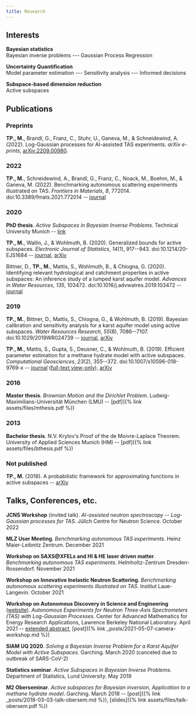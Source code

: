 ```yaml
---
title: Research
---
```

## Interests
**Bayesian statistics**  
Bayesian inverse problems --- Gaussian Process Regression

**Uncertainty Quantification**  
Model parameter estimation --- Sensitivity analysis --- Informed decisions

**Subspace-based dimension reduction**  
Active subspaces


## Publications
### Preprints
**TP., M.**, Brandl, G., Franz, C., Stuhr, U., Ganeva, M., & Schneidewind, A. (2022). Log-Gaussian processes for AI-assisted TAS experiments. _arXiv e-prints_, [arXiv:2209.00980](https://arxiv.org/abs/2209.00980).

### 2022
**TP., M.**, Schneidewind, A., Brandl, G., Franz, C., Noack, M., Boehm, M., & Ganeva, M. (2022). Benchmarking autonomous scattering experiments illustrated on TAS. _Frontiers in Materials_, _8_, 772014. doi:10.3389/fmats.2021.772014 -- [journal](https://www.frontiersin.org/articles/10.3389/fmats.2021.772014)

### 2020
**PhD thesis**. *Active Subspaces in Bayesian Inverse Problems*. Technical University Munich -- [link](https://mediatum.ub.tum.de/?id=1546065)

**TP., M.**, Wallin, J., & Wohlmuth, B. (2020). Generalized bounds for active subspaces. _Electronic Journal of Statistics_, _14_(1), 917--943. doi:10.1214/20-EJS1684 -- [journal](https://doi.org/10.1214/20-EJS1684), [arXiv](https://arxiv.org/abs/1910.01399)

Bittner, D., **TP., M.**, Mattis, S., Wohlmuth, B., & Chiogna, G. (2020).
Identifying relevant hydrological and catchment properties in active subspaces: An inference study of a lumped karst aquifer model. _Advances in Water Resources_, _135_, 103472. doi:10.1016/j.advwatres.2019.103472 -- [journal](https://doi.org/10.1016/j.advwatres.2019.103472)

### 2019
**TP., M.**, Bittner, D., Mattis, S., Chiogna, G., & Wohlmuth, B. (2019).
Bayesian calibration and sensitivity analysis for a karst aquifer model using active subspaces. _Water Resources Research_, _55_(8), 7086--7107. doi:10.1029/2019WR024739 -- [journal](https://doi.org/10.1029/2019WR024739), [arXiv](https://arxiv.org/abs/1901.03283)

**TP., M.**, Mattis, S., Gupta, S., Deusner, C., & Wohlmuth, B. (2019).
Efficient parameter estimation for a methane hydrate model with active subspaces.
_Computational Geosciences_, _23_(2), 355--372. doi:10.1007/s10596-018-9769-x -- [journal](https://doi.org/10.1007/s10596-018-9769-x) ([full-text view-only](https://rdcu.be/5oQt)), [arXiv](https://arxiv.org/abs/1801.09499)

### 2016
**Master thesis**. *Brownian Motion and the Dirichlet Problem*. Ludwig-Maximilians-Universität München (LMU) -- [pdf]({% link assets/files/mthesis.pdf %})

### 2013
**Bachelor thesis**. N.V. Krylov's Proof of the de Moivre-Laplace Theorem. University of Applied Sciences Munich (HM) -- [pdf]({% link assets/files/bthesis.pdf %})

### Not published
**TP., M.** (2018). A probabilistic framework for approximating functions in active subspaces -- [arXiv](https://arxiv.org/abs/1809.06581)

## Talks, Conferences, etc.
**JCNS Workshop** (invited talk). *AI-assisted neutron spectroscopy -- Log-Gaussian processes for TAS*. Jülich Centre for Neutron Science. October 2022

**MLZ User Meeting**. *Benchmarking autonomous TAS experiments*. Heinz Maier-Leibnitz Zentrum. December 2021

**Workshop on SAXS@XFELs and HI & HE laser driven matter**. *Benchmarking autonomous TAS experiments*. Helmholtz-Zentrum Dresden-Rossendorf. November 2021

**Workshop on Innovative Inelastic Neutron Scattering**. *Benchmarking autonomous scattering experiments illustrated on TAS*. Institut Laue-Langevin. October 2021

**Workshop on Autonomous Discovery in Science and Engineering** ([website](https://autonomous-discovery.lbl.gov/)). *Autonomous Experiments for Neutron Three-Axis Spectrometers (TAS) with Log-Gaussian Processes*. Center
for Advanced Mathematics for Energy Research Applications, Lawrence Berkeley National Laboratory. April 2021 -- [extended abstract](https://arxiv.org/abs/2105.07716), [post]({% link _posts/2021-05-07-camera-workshop.md %})

**SIAM UQ 2020**. *Solving a Bayesian Inverse Problem for a Karst Aquifer Model with Active Subspaces*. Garching. March 2020 (canceled due to outbreak of SARS-CoV-2)

**Statistics seminar**. *Active Subspaces in Bayesian Inverse Problems*. Department of Statistics, Lund University. May 2019

**M2 Oberseminar**. *Active subspaces for Bayesian inversion, Application to a methane hydrate model*. Garching. March 2018 -- [post]({% link _posts/2018-03-03-talk-obersem.md %}), [slides]({% link assets/files/talk-obersem.pdf %})

